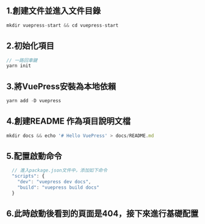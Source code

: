 ## 1.創建文件並進入文件目錄
```js
mkdir vuepress-start && cd vuepress-start
```

## 2.初始化項目
```js
// 一路回車鍵
yarn init
```

## 3.將VuePress安裝為本地依賴
```js
yarn add -D vuepress
```

## 4.創建README 作為項目說明文檔
```js
mkdir docs && echo '# Hello VuePress' > docs/README.md
```

## 5.配置啟動命令
```js
  // 進入package.json文件中，添加如下命令
  "scripts": {
    "dev": "vuepress dev docs",
    "build": "vuepress build docs"
  }
```

## 6.此時啟動後看到的頁面是404，接下來進行基礎配置